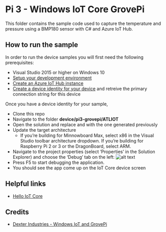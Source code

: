 # Pi 3 - Windows IoT Core GrovePi
This folder contains the sample code used to capture the temperature and pressure using a BMP180 sensor with C# and Azure IoT Hub.

## How to run the sample
In order to run the device samples you will first need the following prerequisites:
* Visual Studio 2015 or higher on Windows 10
* [Setup your development environment][devbox-setup]
* [Create an Azure IoT Hub instance][lnk-setup-iot-hub]
* [Create a device identity for your device][lnk-manage-iot-hub] and retreive the primary connection string for this device

Once you have a device identity for your sample,
* Clone this repo
* Navigate to the folder **device/pi3-grovepi/ATLIOT**
* Open the solution and replace **<DeviceIOTHubConnectionStringCHANGEME>** and **<DeviceNameCHANGEME>** with the one generated previously
* Update the target architecture
    * If you’re building for Minnowboard Max, select x86 in the Visual Studio toolbar architecture dropdown. If you’re building for Raspberry Pi 2 or 3 or the DragonBoard, select ARM.
* Navigate to the project properties (select ‘Properties’ in the Solution Explorer) and choose the ‘Debug’ tab on the left:
![alt text][proj-properties]
* Press F5 to start debugging the application.
* You should see the app come up on the IoT Core device screen

## Helpful links
* [Hello IoT Core][hello-world]

## Credits
* [Dexter Industries - Windows IoT and GrovePi][grovepi-ref]

[lnk-setup-iot-hub]: https://aka.ms/howtocreateazureiothub
[lnk-manage-iot-hub]: https://aka.ms/manageiothub
[devbox-setup]: https://developer.microsoft.com/en-us/windows/iot/getstarted
[proj-properties]: https://az835927.vo.msecnd.net/sites/iot/Resources/images/HelloWorld/cs-debug-project-properties.PNG
[hello-world]: https://developer.microsoft.com/en-us/windows/iot/samples/helloworld
[grovepi-ref]: https://www.dexterindustries.com/GrovePi/programming/getting-started-with-windows-iot-and-the-grovepi-winiot/